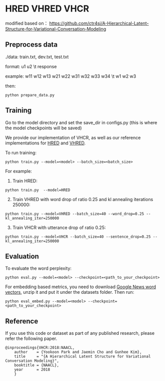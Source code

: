 # HRED VHRED VHCR
modified based on： https://github.com/ctr4si/A-Hierarchical-Latent-Structure-for-Variational-Conversation-Modeling



## Preprocess data
./data: train.txt, dev.txt, test.txt

format: u1 </s> u2 </s> \t response

example: w11 w12 w13 </s> w21 w22 </s> w31 w32 w33 w34 \t w1 w2 w3

then:
```
python prepare_data.py 
```



## Training
Go to the model directory and set the save_dir in configs.py (this is where the model checkpoints will be saved)

We provide our implementation of VHCR, as well as our reference implementations for [HRED](https://arxiv.org/abs/1507.02221) and [VHRED](https://arxiv.org/abs/1605.06069).

To run training:
```
python train.py --model=<model> --batch_size=<batch_size>
```

For example:
1. Train HRED:
```
python train.py  --model=HRED
```

2. Train VHRED with word drop of ratio 0.25 and kl annealing iterations 250000:
```
python train.py --model=VHRED --batch_size=40 --word_drop=0.25 --kl_annealing_iter=250000
```

3. Train VHCR with utterance drop of ratio 0.25:
```
python train.py --model=VHCR --batch_size=40 --sentence_drop=0.25 --kl_annealing_iter=250000
```




## Evaluation
To evaluate the word perplexity:
```
python eval.py --model=<model> --checkpoint=<path_to_your_checkpoint>
```

For embedding based metrics, you need to download [Google News word vectors](https://drive.google.com/file/d/0B7XkCwpI5KDYNlNUTTlSS21pQmM/edit?usp=sharing), unzip it and put it under the datasets folder.
Then run:
```
python eval_embed.py --model=<model> --checkpoint=<path_to_your_checkpoint>
```


## Reference

If you use this code or dataset as part of any published research, please refer the following paper.

```
@inproceedings{VHCR:2018:NAACL,
    author    = {Yookoon Park and Jaemin Cho and Gunhee Kim},
    title     = "{A Hierarchical Latent Structure for Variational Conversation Modeling}",
    booktitle = {NAACL},
    year      = 2018
    }
```
